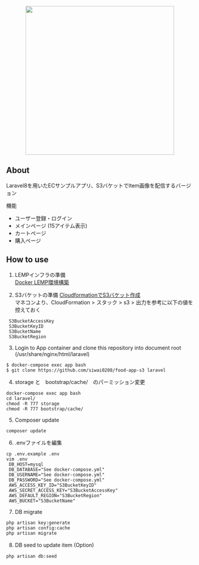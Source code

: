 <p align="center"><a href="https://laravel.com" target="_blank"><img src="https://raw.githubusercontent.com/laravel/art/master/logo-lockup/5%20SVG/2%20CMYK/1%20Full%20Color/laravel-logolockup-cmyk-red.svg" width="400"></a></p>

## About

Laravel8を用いたECサンプルアプリ、S3バケットでItem画像を配信するバージョン

機能
- ユーザー登録・ログイン
- メインページ (15アイテム表示)
- カートページ
- 購入ページ

## How to use

1. LEMPインフラの準備
 <br>[Docker LEMP環境構築](https://github.com/siwai0208/docker-template)

2. S3バケットの準備
 [CloudformationでS3バケット作成](https://github.com/siwai0208/cloudformation/tree/main/s3)<br>
 マネコンより、CloudFormation > スタック > s3 > 出力を参考に以下の値を控えておく<br>
```
 S3BucketAccessKey
 S3BucketKeyID
 S3BucketName
 S3BucketRegion
```

3. Login to App container and clone this repository into document root (/usr/share/nginx/html/laravel)
```
$ docker-compose exec app bash
$ git clone https://github.com/siwai0208/food-app-s3 laravel
```

4. storage と　bootstrap/cache/　のパーミッション変更
```
docker-compose exec app bash
cd laravel/
chmod -R 777 storage
chmod -R 777 bootstrap/cache/
```

5. Composer update
```
composer update
```

6. .envファイルを編集
```
cp .env.example .env
vim .env
 DB_HOST=mysql
 DB_DATABASE="See docker-compose.yml"
 DB_USERNAME="See docker-compose.yml"
 DB_PASSWORD="See docker-compose.yml"
 AWS_ACCESS_KEY_ID="S3BucketKeyID"
 AWS_SECRET_ACCESS_KEY="S3BucketAccessKey"
 AWS_DEFAULT_REGION="S3BucketRegion"
 AWS_BUCKET="S3BucketName"
```

7. DB migrate
```
php artisan key:generate
php artisan config:cache
php artisan migrate
```

8. DB seed to update item (Option)　
```
php artisan db:seed
```
